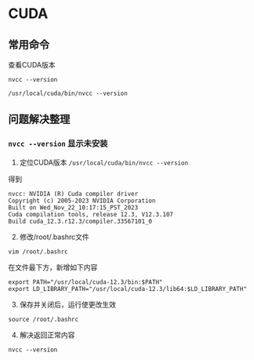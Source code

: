 # CUDA

## 常用命令

查看CUDA版本

`nvcc --version`

`/usr/local/cuda/bin/nvcc --version`

## 问题解决整理

### `nvcc --version` 显示未安装

1. 定位CUDA版本
`/usr/local/cuda/bin/nvcc --version`

得到

```shell
nvcc: NVIDIA (R) Cuda compiler driver
Copyright (c) 2005-2023 NVIDIA Corporation
Built on Wed_Nov_22_10:17:15_PST_2023
Cuda compilation tools, release 12.3, V12.3.107
Build cuda_12.3.r12.3/compiler.33567101_0
```

2. 修改/root/.bashrc文件

`vim /root/.bashrc`

在文件最下方，新增如下内容

```shell
export PATH="/usr/local/cuda-12.3/bin:$PATH"
export LD_LIBRARY_PATH="/usr/local/cuda-12.3/lib64:$LD_LIBRARY_PATH"
```

3. 保存并关闭后，运行使更改生效

`source /root/.bashrc`

4. 解决返回正常内容

`nvcc --version`
